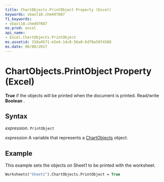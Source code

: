 ```yaml
---
title: ChartObjects.PrintObject Property (Excel)
keywords: vbaxl10.chm497087
f1_keywords:
- vbaxl10.chm497087
ms.prod: excel
api_name:
- Excel.ChartObjects.PrintObject
ms.assetid: 310a4571-e5e4-14c8-56a0-6d70a59f4588
ms.date: 06/08/2017
---
```



# ChartObjects.PrintObject Property (Excel)

 **True** if the objects will be printed when the document is printed. Read/write **Boolean** .


## Syntax

 _expression_. `PrintObject`

 _expression_ A variable that represents a [ChartObjects](./Excel.ChartObjects.md) object.


## Example

This example sets the objects on Sheet1 to be printed with the worksheet.


```vb
Worksheets("Sheet1").ChartObjects.PrintObject = True
```


